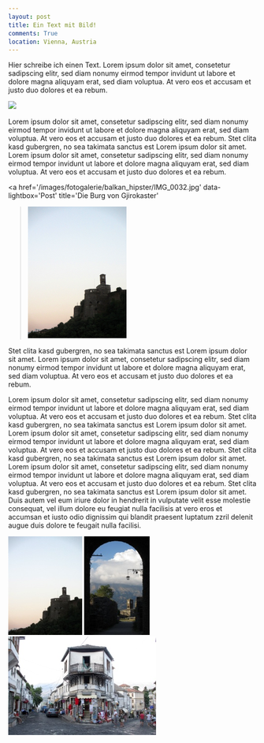 ```yaml
---
layout: post
title: Ein Text mit Bild!
comments: True
location: Vienna, Austria
---
```


<p>
Hier schreibe ich einen Text.
Lorem ipsum dolor sit amet, consetetur sadipscing elitr, sed diam nonumy eirmod tempor invidunt ut labore et dolore magna aliquyam erat, sed diam voluptua. At vero eos et accusam et justo duo dolores et ea rebum.
</p>

<p>
<a  href='/images/04/IMG_0009.jpg' data-lightbox='Post' title='Stra&szlig;e in Gjirokaster'
><img class='img-wide' src='/images/04/IMG_0009.jpg' /></a>
</p>

<p>
Lorem ipsum dolor sit amet, consetetur sadipscing elitr, sed diam nonumy eirmod tempor invidunt ut labore et dolore magna aliquyam erat, sed diam voluptua. At vero eos et accusam et justo duo dolores et ea rebum. Stet clita kasd gubergren, no sea takimata sanctus est Lorem ipsum dolor sit amet. Lorem ipsum dolor sit amet, consetetur sadipscing elitr, sed diam nonumy eirmod tempor invidunt ut labore et dolore magna aliquyam erat, sed diam voluptua. At vero eos et accusam et justo duo dolores et ea rebum.
</p>

<p>

<a  href='/images/fotogalerie/balkan_hipster/IMG_0032.jpg' data-lightbox='Post' title='Die Burg von Gjirokaster'
><img class='rechts' src='/images/fotogalerie/balkan_hipster/IMG_0032.jpg' width='200px' height='267' /></a>

Stet clita kasd gubergren, no sea takimata sanctus est Lorem ipsum dolor sit amet. Lorem ipsum dolor sit amet, consetetur sadipscing elitr, sed diam nonumy eirmod tempor invidunt ut labore et dolore magna aliquyam erat, sed diam voluptua. At vero eos et accusam et justo duo dolores et ea rebum.
</p>

<p>
Lorem ipsum dolor sit amet, consetetur sadipscing elitr, sed diam nonumy eirmod tempor invidunt ut labore et dolore magna aliquyam erat, sed diam voluptua. At vero eos et accusam et justo duo dolores et ea rebum. Stet clita kasd gubergren, no sea takimata sanctus est Lorem ipsum dolor sit amet. 
Lorem ipsum dolor sit amet, consetetur sadipscing elitr, sed diam nonumy eirmod tempor invidunt ut labore et dolore magna aliquyam erat, sed diam voluptua. At vero eos et accusam et justo duo dolores et ea rebum. Stet clita kasd gubergren, no sea takimata sanctus est Lorem ipsum dolor sit amet. Lorem ipsum dolor sit amet, consetetur sadipscing elitr, sed diam nonumy eirmod tempor invidunt ut labore et dolore magna aliquyam erat, sed diam voluptua. At vero eos et accusam et justo duo dolores et ea rebum. Stet clita kasd gubergren, no sea takimata sanctus est Lorem ipsum dolor sit amet.   
Duis autem vel eum iriure dolor in hendrerit in vulputate velit esse molestie consequat, vel illum dolore eu feugiat nulla facilisis at vero eros et accumsan et iusto odio dignissim qui blandit praesent luptatum zzril delenit augue duis dolore te feugait nulla facilisi.
</p>

<div class="image-frame">
<a href='/images/fotogalerie/balkan_hipster/IMG_0032.jpg' class='imageslink' data-lightbox='Gallery' title='Die Burg von Gjirokaster'
><img class='images' src='/images/fotogalerie/balkan_hipster/thumbs/IMG_0032.jpg' /></a>
<a href='/images/fotogalerie/balkan_hipster/IMG_2000.jpg' class='imageslink' data-lightbox='Gallery' title='Vertr&auml;umter Blick &uuml;ber Gjirokaster'
><img class='images' src='/images/fotogalerie/balkan_hipster/thumbs/IMG_2000.jpg' /></a>
<a href='/images/fotogalerie/balkan_hipster/IMG_0009.jpg' class='imageslink' data-lightbox='Gallery' title='Stra&szlig;e in Gjirokaster'
><img class='images' src='/images/fotogalerie/balkan_hipster/thumbs/IMG_0009.jpg' /></a>
</div>


